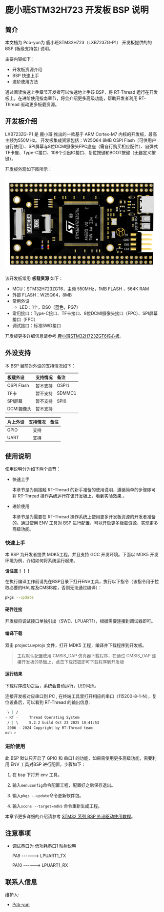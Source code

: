 # 鹿小班STM32H723 开发板 BSP 说明

## 简介

本文档为 Pcb-yun为 鹿小班STM32H723（LXB723ZG-P1） 开发板提供的的 BSP (板级支持包) 说明。

主要内容如下：

- 开发板资源介绍
- BSP 快速上手
- 进阶使用方法

通过阅读快速上手章节开发者可以快速地上手该 BSP，将 RT-Thread 运行在开发板上。在进阶使用指南章节，将会介绍更多高级功能，帮助开发者利用 RT-Thread 驱动更多板载资源。

## 开发板介绍

LXB723ZG-P1 是 鹿小班 推出的一款基于 ARM Cortex-M7 内核的开发板，最高主频为550MHz。
开发板集成资源包括：W25Q64 8MB OSPI Flash（可供用户自行使用）、SPI屏幕与8位DCMI摄像头FPC底座（需自行购买相应配件）、自弹式TF卡座、Type-C接口、108个引出IO接口、复位按键和BOOT按键（无自定义按键）。

开发板外观如下图所示：

![board](figures/board.png)

该开发板常用 **板载资源** 如下：

- MCU：STM32H723ZGT6，主频 550MHz，1MB FLASH ，564K RAM
- 外部 FLASH：W25Q64，8MB
- 常用外设
  - LED：1个，DS0（蓝色，PG7）
- 常用接口：Type-C接口、TF卡接口、8位DCMI摄像头接口（FPC）、SPI屏幕接口（FPC）
- 调试接口：标准SWD接口

开发板更多详细信息请参考 [鹿小班STM32H723ZGT6核心板](https://item.taobao.com/item.htm?abbucket=17&id=831139393305&mi_id=0000Hr_7YuvNzXkf9ukTHb3zeHF5wgFLDumgDHyYZNYGbIs&ns=1&priceTId=2150419217612182188817937e1045&skuId=5739335367823&spm=a21n57.sem.item.1.47ef3a43Uq2LAX&utparam=%7B%22aplus_abtest%22%3A%229add53b62022488d347cf05287760183%22%7D&xxc=taobaoSearch)。

## 外设支持

本 BSP 目前对外设的支持情况如下：

| **板载外设**        | **支持情况** | **备注**                               |
| :----------------- | :----------: | :------------------------------------- |
| OSPI Flash         |   暂不支持    | OSPI1                                  |
| TF卡               |   暂不支持    | SDMMC1                                 |
| SPI屏幕            |   暂不支持    | SPI6                                   |
| DCMI摄像头         |   暂不支持    |                                        |

| **片上外设**       | **支持情况**  | **备注**                               |
| :----------------- | :----------: | :------------------------------------- |
| GPIO               |     支持     |                                        |
| UART               |     支持     |                                        |


## 使用说明

使用说明分为如下两个章节：

- 快速上手

    本章节是为刚接触 RT-Thread 的新手准备的使用说明，遵循简单的步骤即可将 RT-Thread 操作系统运行在该开发板上，看到实验效果 。

- 进阶使用

    本章节是为需要在 RT-Thread 操作系统上使用更多开发板资源的开发者准备的。通过使用 ENV 工具对 BSP 进行配置，可以开启更多板载资源，实现更多高级功能。


### 快速上手

本 BSP 为开发者提供 MDK5工程，并且支持 GCC 开发环境。下面以 MDK5 开发环境为例，介绍如何将系统运行起来。

**请注意！！！**

在执行编译工作前请先在BSP目录下打开ENV工具，执行以下指令（该指令用于拉取必要的HAL库及CMSIS库，否则无法通过编译）：

```bash
pkgs --update
```

#### 硬件连接

开发板将调试接口单独引出（SWD、LPUART1），根据需要连接到调试器即可。

#### 编译下载

双击 project.uvprojx 文件，打开 MDK5 工程，编译并下载程序到开发板。

> 工程默认配置使用 CMSIS_DAP 仿真器下载程序，在通过 CMSIS_DAP 连接开发板的基础上，点击下载按钮即可下载程序到开发板

#### 运行结果

下载程序成功之后，系统会自动运行，LED闪烁。

连接开发板对应串口到 PC , 在终端工具里打开相应的串口（115200-8-1-N），复位设备后，可以看到 RT-Thread 的输出信息:

```bash
 \ | /
- RT -     Thread Operating System
 / | \     5.2.2 build Oct 23 2025 18:41:53
 2006 - 2024 Copyright by RT-Thread team
msh >
```
### 进阶使用

此 BSP 默认只开启了 GPIO 和 串口1 的功能，如果需使用更多高级功能，需要利用 ENV 工具对BSP 进行配置，步骤如下：

1. 在 bsp 下打开 env 工具。

2. 输入`menuconfig`命令配置工程，配置好之后保存退出。

3. 输入`pkgs --update`命令更新软件包。

4. 输入`scons --target=mdk5` 命令重新生成工程。

本章节更多详细的介绍请参考 [STM32 系列 BSP 外设驱动使用教程](../docs/STM32系列BSP外设驱动使用教程.md)。

## 注意事项

- 调试串口为 低功耗串口1 映射说明

    PA9     ------> LPUART1_TX

    PA10    ------> LPUART1_RX

## 联系人信息

维护人:

-  [Pcb-yun](https://github.com/Pcb-yun)